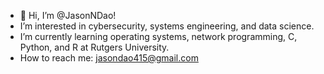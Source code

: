 - 👋 Hi, I’m @JasonNDao!
- I’m interested in cybersecurity, systems engineering, and data science.
- I’m currently learning operating systems, network programming, C, Python, and R at Rutgers University.
- How to reach me: jasondao415@gmail.com

<!---
JasonNDao/JasonNDao is a ✨ special ✨ repository because its `README.md` (this file) appears on your GitHub profile.
You can click the Preview link to take a look at your changes.
--->
